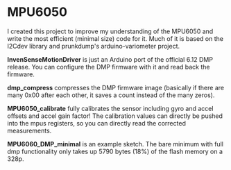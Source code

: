 # MPU6050
I created this project to improve my understanding of the MPU6050 and write the most efficient (minimal size) code for it. Much of it is based on the I2Cdev library and prunkdump's arduino-variometer project.

**InvenSenseMotionDriver** is just an Arduino port of the official 6.12 DMP release. You can configure the DMP firmware with it and read back the firmware.

**dmp_compress** compresses the DMP firmware image (basically if there are many 0x00 after each other, it saves a count instead of the many zeros).

**MPU6050_calibrate** fully calibrates the sensor including gyro and accel offsets and accel gain factor! The calibration values can directly be pushed into the mpus registers, so you can directly read the corrected measurements.

**MPU6060_DMP_minimal** is an example sketch. The bare minimum with full dmp functionality only takes up 5790 bytes (18%) of the flash memory on a 328p.
